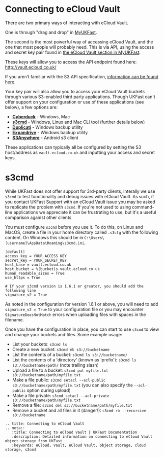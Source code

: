 # Connecting to eCloud Vault

There are two primary ways of interacting with eCloud Vault.

One is through "drag and drop" in [MyUKFast](https://my.ukfast.co.uk/ecloud-vault/index.php).

The second is the most powerful way of accessing eCloud Vault, and the one that most people will probably need. This is via API, using the access and secret key pair found in [the eCloud Vault section in MyUKFast](https://my.ukfast.co.uk/ecloud-vault/integration.php).

These keys will allow you to access the API endpoint found here: <http://vault.ecloud.co.uk/>

If you aren't familiar with the S3 API specification, [information can be found here](http://docs.ceph.com/docs/master/radosgw/s3/).

Your key pair will also allow you to access your eCloud Vault buckets through various S3-enabled third party applications. Though UKFast can't offer support on your configuration or use of these applications (see below), a few options are:

- **[Cyberduck](https://cyberduck.io/)** - Windows, Mac
- **[s3cmd](http://s3tools.org/s3cmd)** - Windows, Linux and Mac CLI tool (further details below)
- **[Duplicati](http://www.duplicati.com/)** - Windows backup utility
- **[Expandrive](http://www.expandrive.com/)** - Windows backup utility
- **[S3Anywhere](https://play.google.com/store/apps/details?id=lysesoft.s3anywhere&hl=en)** - Android s3 client

These applications can typically all be configured by setting the S3 host/address as ``vault.ecloud.co.uk`` and inputting your access and secret keys.

# s3cmd

While UKFast does not offer support for 3rd-party clients, interally we use `s3cmd` to test functionality and debug issues with eCloud Vault. As such, if you contact UKFast Support with an eCloud Vault issue you may be asked to replicate the problem with `s3cmd`. If you're not used to using command-line applications we appreciate it can be frustrating to use, but it's a useful comparison against other clients.

You must configure `s3cmd` before you use it. To do this, on Linux and MacOS, create a file in your home directory called `.s3cfg` with the following content. On Windows this should be in `C:\Users\[username]\AppData\Roaming\s3cmd.ini`.

```
[default]
access_key = YOUR_ACCESS_KEY
secret_key = YOUR_SECRET_KEY
host_base = vault.ecloud.co.uk
host_bucket = %(bucket)s.vault.ecloud.co.uk
human_readable_sizes = True
use_https = True

# If your s3cmd version is 1.6.1 or greater, you should add the following line
signature_v2 = True
```

As noted in the configuration for version 1.6.1 or above, you will need to add `signature_v2 = True` to your configuration file or you may encounter `SignatureDoesNotMatch` errors when uploading files with spaces in the filename.

Once you have the configuration in place, you can start to use `s3cmd` to view and change your buckets and files. Some example usage:

* List your buckets: `s3cmd ls`
* Create a new bucket: `s3cmd mb s3://bucketname`
* List the contents of a bucket: `s3cmd ls s3://bucketname/`
* List the contents of a 'directory' (known as 'prefix'): `s3cmd ls s3://bucketname/path/` (note trailing slash)
* Upload a file to a bucket: `s3cmd put myfile.txt s3://bucketname/path/myfile.txt`
* Make a file public: `s3cmd setacl --acl-public s3://bucketname/path/myfile.txt` (you can also specify the `--acl-public` option during upload)
* Make a file private: `s3cmd setacl --acl-private s3://bucketname/path/myfile.txt`
* Remove a file: `s3cmd del s3://bucketname/path/myfile.txt`
* Remove a bucket and all files in it (danger!): `s3cmd rb --recursive s3://bucketname`

```eval_rst
.. title: Connecting to eCloud Vault
.. meta::
   :title: Connecting to eCloud Vault | UKFast Documentation
   :description: Detailed information on connecting to eCloud Vault object storage from UKFast
   :keywords: eCloud, Vault, eCloud Vault, object storage, cloud storage, s3cmd
```

